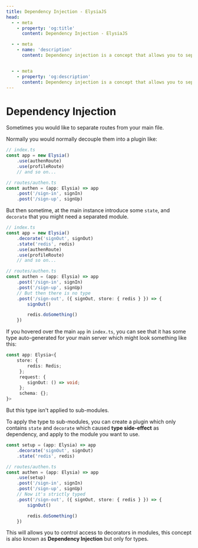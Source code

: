 ```yaml
---
title: Dependency Injection - ElysiaJS
head:
  - - meta
    - property: 'og:title'
      content: Dependency Injection - ElysiaJS

  - - meta
    - name: 'description'
      content: Dependency injection is a concept that allows you to separate a utility function, decouple route into a plugin and reuse them in a certain scope. This will allows you to control access to decorators of Elysia.


  - - meta
    - property: 'og:description'
      content: Dependency injection is a concept that allows you to separate a utility function, decouple route into a plugin and reuse them in a certain scope. This will allows you to control access to decorators of Elysia.
---
```


# Dependency Injection
Sometimes you would like to separate routes from your main file.

Normally you would normally decouple them into a plugin like:
```typescript
// index.ts
const app = new Elysia()
    .use(authenRoute)
    .use(profileRoute)
    // and so on...

// routes/authen.ts
const authen = (app: Elysia) => app
    .post('/sign-in', signIn)
    .post('/sign-up', signUp)
```

But then sometime, at the main instance introduce some `state`, and `decorate` that you might need a separated module.
```typescript
// index.ts
const app = new Elysia()
    .decorate('signOut', signOut)
    .state('redis', redis)
    .use(authenRoute)
    .use(profileRoute)
    // and so on...

// routes/authen.ts
const authen = (app: Elysia) => app
    .post('/sign-in', signIn)
    .post('/sign-up', signUp)
    // But then there is no type
    .post('/sign-out', ({ signOut, store: { redis } }) => {
        signOut()

        redis.doSomething()
    })
```

If you hovered over the main `app` in `index.ts`, you can see that it has some type auto-generated for your main server which might look something like this:
```typescript
const app: Elysia<{
    store: {
        redis: Redis;
     };
     request: {
        signOut: () => void;
     };
     schema: {};
}>
```

But this type isn't applied to sub-modules.

To apply the type to sub-modules, you can create a plugin which only contains `state` and `decorate` which caused **type side-effect** as dependency, and apply to the module you want to use.

```typescript
const setup = (app: Elysia) => app
    .decorate('signOut', signOut)
    .state('redis', redis)

// routes/authen.ts
const authen = (app: Elysia) => app
    .use(setup)
    .post('/sign-in', signIn)
    .post('/sign-up', signUp)
    // Now it's strictly typed
    .post('/sign-out', ({ signOut, store: { redis } }) => {
        signOut()

        redis.doSomething()
    })
```

This will allows you to control access to decorators in modules, this concept is also known as **Dependency Injection** but only for types.
